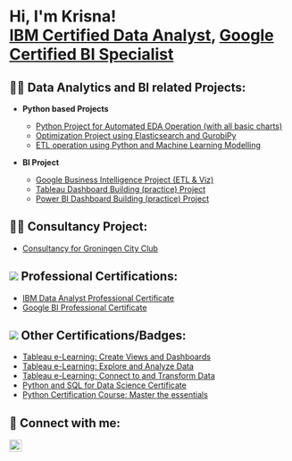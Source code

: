 <h1>Hi, I'm Krisna! <br/><a href="https://www.coursera.org/account/accomplishments/professional-cert/ATR9GUFWF5C8">IBM Certified Data Analyst</a>, <a href="https://www.coursera.org/account/accomplishments/professional-cert/ZUSFR2U9YERQ">Google Certified BI Specialist</a>

<h2>👨‍💻 Data Analytics and BI related Projects:</h2>

- <b>Python based Projects </b>
  - [Python Project for Automated EDA Operation (with all basic charts)](https://github.com/Krisnagopal/Python-EDA-project)
  - [Optimization Project using Elasticsearch and GurobiPy](https://github.com/Krisnagopal/Data-Analytics-project-01-using-Elasticsearch)
  - [ETL operation using Python and Machine Learning Modelling](https://github.com/Krisnagopal/machine-learning-project)
 
- <b>BI Project </b>
  - [Google Business Intelligence Project (ETL & Viz)](https://github.com/Krisnagopal/Google-BI-Project)
  - [Tableau Dashboard Building (practice) Project](https://github.com/Krisnagopal/tableau-dashboard-project)
  - [Power BI Dashboard Building (practice) Project](https://github.com/Krisnagopal/power-bi-dash)

<h2>👨‍💻 Consultancy Project:</h2>
 
- [Consultancy for Groningen City Club](https://github.com/Krisnagopal/Consultancy-project)

<h2> <img src="https://i.imgur.com/i7k0qjb.png"> Professional Certifications: </h2>

- [IBM Data Analyst Professional Certificate](https://www.coursera.org/account/accomplishments/professional-cert/ATR9GUFWF5C8)
- [Google BI Professional Certificate](https://www.coursera.org/account/accomplishments/professional-cert/ZUSFR2U9YERQ)


<h2> <img src="https://i.imgur.com/vzAwUcl.jpg"> Other Certifications/Badges: </h2>

- [Tableau e-Learning: Create Views and Dashboards](https://www.credly.com/badges/13be17a9-f0fc-401e-9562-ca1c8f0b06d0/linked_in_profile)
- [Tableau e-Learning: Explore and Analyze Data](https://www.credly.com/badges/c59c0eff-bb09-47ba-a5c9-890eede96d72/linked_in_profile)
- [Tableau e-Learning: Connect to and Transform Data](https://www.credly.com/badges/ba5d6a7d-049a-4fe6-9179-3253c6a4d15e/linked_in_profile)
- [Python and SQL for Data Science Certificate](https://moonshot.scaler.com/s/li/7B3V52B8Wu)
- [Python Certification Course: Master the essentials](https://moonshot.scaler.com/s/li/O8GS42Jd4b)

  


<h2> 🤳 Connect with me:</h2>

[<img align="left" alt="krisna-gopal-das | LinkedIn" width="22px" src="https://cdn.jsdelivr.net/npm/simple-icons@v3/icons/linkedin.svg" />][linkedin]

[linkedin]: https://linkedin.com/in/krisna-gopal-das

<!--
Here are some ideas to get you started:

- 🔭 I’m currently working on ...
- 🌱 I’m currently learning ...
- 👯 I’m looking to collaborate on ...
- 🤔 I’m looking for help with ...
- 💬 Ask me about ...
- 📫 How to reach me: ...
- 😄 Pronouns: ...
- ⚡ Fun fact: ...
-->
